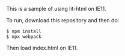 This is a sample of using lit-html on IE11.

To run, download this repository and then do:

```
$ npm install
$ npx webpack
```

Then load index.html on IE11.